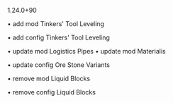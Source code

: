 1.24.0+90

• add mod Tinkers' Tool Leveling

• add config Tinkers' Tool Leveling

• update mod Logistics Pipes
• update mod Materialis

• update config Ore Stone Variants

• remove mod Liquid Blocks

• remove config Liquid Blocks
